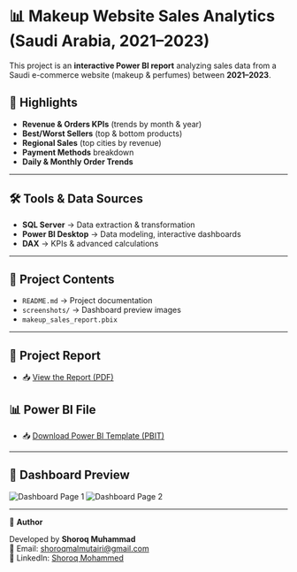 # 📊 Makeup Website Sales Analytics (Saudi Arabia, 2021–2023)

This project is an **interactive Power BI report** analyzing sales data from a Saudi e-commerce website (makeup & perfumes) between **2021–2023**.  

## 🔎 Highlights
- **Revenue & Orders KPIs** (trends by month & year)  
- **Best/Worst Sellers** (top & bottom products)  
- **Regional Sales** (top cities by revenue)  
- **Payment Methods** breakdown  
- **Daily & Monthly Order Trends**

---
  
## 🛠️ Tools & Data Sources
- **SQL Server** → Data extraction & transformation  
- **Power BI Desktop** → Data modeling, interactive dashboards  
- **DAX** → KPIs & advanced calculations    

---

## 📂 Project Contents
- `README.md` → Project documentation  
- `screenshots/` → Dashboard preview images  
- `makeup_sales_report.pbix` 

---

## 📑 Project Report
- 📥 [View the Report (PDF)](./Makeup%20website%20in%20Saudi%20Arabia.pdf)  

## 📊 Power BI File
- 📥 [Download Power BI Template (PBIT)](./Makeup%20website%20in%20Saudi%20Arabia.pbit)

 ---

## 📸 Dashboard Preview
![Dashboard Page 1](https://github.com/user-attachments/assets/5cec0436-e8d7-4692-9db7-0f0ceb85d55d)
![Dashboard Page 2](https://github.com/user-attachments/assets/934ef8e8-e5c4-4eed-94fd-0517ff6e00f1)


 ---

👤 **Author**  

Developed by **Shoroq Muhammad**  
📧 Email: [shoroqmalmutairi@gmail.com](mailto:shoroqmalmutairi@gmail.com)  
🔗 LinkedIn: [Shoroq Mohammed](https://www.linkedin.com/in/shoroq-mohammed)



